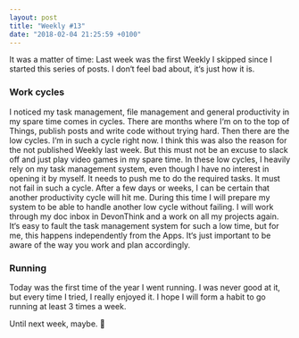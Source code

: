 ```yaml
---
layout: post
title: "Weekly #13"
date: "2018-02-04 21:25:59 +0100"
---
```

It was a matter of time: Last week was the first Weekly I skipped since I started this series of posts. I don‘t feel bad about, it‘s just how it is.

### Work cycles
I noticed my task management, file management and general productivity in my spare time comes in cycles. There are months where I‘m on to the top of Things, publish posts and write code without trying hard. Then there are the low cycles. I‘m in such a cycle right now. I think this was also the reason for the not published Weekly last week. But this must not be an excuse to slack off and just play video games in my spare time. In these low cycles, I heavily rely on my task management system, even though I have no interest in opening it by myself. It needs to push me to do the required tasks. It must not fail in such a cycle.
After a few days or weeks, I can be certain that another productivity cycle will hit me. During this time I will prepare my system to be able to handle another low cycle without failing. I will work through my doc inbox in DevonThink and a work on all my projects again. It‘s easy to fault the task management system for such a low time, but for me, this happens independently from the Apps. It‘s just important to be aware of the way you work and plan accordingly.

### Running
Today was the first time of the year I went running. I was never good at it, but every time I tried, I really enjoyed it. I hope I will form a habit to go running at least 3 times a week.

Until next week, maybe. 🦊
